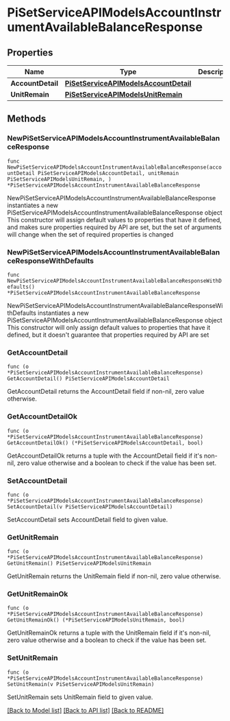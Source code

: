 # PiSetServiceAPIModelsAccountInstrumentAvailableBalanceResponse

## Properties

Name | Type | Description | Notes
------------ | ------------- | ------------- | -------------
**AccountDetail** | [**PiSetServiceAPIModelsAccountDetail**](PiSetServiceAPIModelsAccountDetail.md) |  | 
**UnitRemain** | [**PiSetServiceAPIModelsUnitRemain**](PiSetServiceAPIModelsUnitRemain.md) |  | 

## Methods

### NewPiSetServiceAPIModelsAccountInstrumentAvailableBalanceResponse

`func NewPiSetServiceAPIModelsAccountInstrumentAvailableBalanceResponse(accountDetail PiSetServiceAPIModelsAccountDetail, unitRemain PiSetServiceAPIModelsUnitRemain, ) *PiSetServiceAPIModelsAccountInstrumentAvailableBalanceResponse`

NewPiSetServiceAPIModelsAccountInstrumentAvailableBalanceResponse instantiates a new PiSetServiceAPIModelsAccountInstrumentAvailableBalanceResponse object
This constructor will assign default values to properties that have it defined,
and makes sure properties required by API are set, but the set of arguments
will change when the set of required properties is changed

### NewPiSetServiceAPIModelsAccountInstrumentAvailableBalanceResponseWithDefaults

`func NewPiSetServiceAPIModelsAccountInstrumentAvailableBalanceResponseWithDefaults() *PiSetServiceAPIModelsAccountInstrumentAvailableBalanceResponse`

NewPiSetServiceAPIModelsAccountInstrumentAvailableBalanceResponseWithDefaults instantiates a new PiSetServiceAPIModelsAccountInstrumentAvailableBalanceResponse object
This constructor will only assign default values to properties that have it defined,
but it doesn't guarantee that properties required by API are set

### GetAccountDetail

`func (o *PiSetServiceAPIModelsAccountInstrumentAvailableBalanceResponse) GetAccountDetail() PiSetServiceAPIModelsAccountDetail`

GetAccountDetail returns the AccountDetail field if non-nil, zero value otherwise.

### GetAccountDetailOk

`func (o *PiSetServiceAPIModelsAccountInstrumentAvailableBalanceResponse) GetAccountDetailOk() (*PiSetServiceAPIModelsAccountDetail, bool)`

GetAccountDetailOk returns a tuple with the AccountDetail field if it's non-nil, zero value otherwise
and a boolean to check if the value has been set.

### SetAccountDetail

`func (o *PiSetServiceAPIModelsAccountInstrumentAvailableBalanceResponse) SetAccountDetail(v PiSetServiceAPIModelsAccountDetail)`

SetAccountDetail sets AccountDetail field to given value.


### GetUnitRemain

`func (o *PiSetServiceAPIModelsAccountInstrumentAvailableBalanceResponse) GetUnitRemain() PiSetServiceAPIModelsUnitRemain`

GetUnitRemain returns the UnitRemain field if non-nil, zero value otherwise.

### GetUnitRemainOk

`func (o *PiSetServiceAPIModelsAccountInstrumentAvailableBalanceResponse) GetUnitRemainOk() (*PiSetServiceAPIModelsUnitRemain, bool)`

GetUnitRemainOk returns a tuple with the UnitRemain field if it's non-nil, zero value otherwise
and a boolean to check if the value has been set.

### SetUnitRemain

`func (o *PiSetServiceAPIModelsAccountInstrumentAvailableBalanceResponse) SetUnitRemain(v PiSetServiceAPIModelsUnitRemain)`

SetUnitRemain sets UnitRemain field to given value.



[[Back to Model list]](../README.md#documentation-for-models) [[Back to API list]](../README.md#documentation-for-api-endpoints) [[Back to README]](../README.md)


